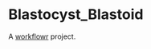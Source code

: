 # Blastocyst_Blastoid

A [workflowr][] project.

[workflowr]: https://github.com/workflowr/workflowr

